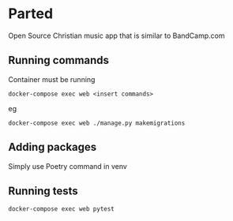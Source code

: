 Parted
======


Open Source Christian music app that is similar to BandCamp.com


## Running commands

Container must be running
```
docker-compose exec web <insert commands>
```
eg

```
docker-compose exec web ./manage.py makemigrations
```

## Adding packages

Simply use Poetry command in venv


## Running tests

```
docker-compose exec web pytest
```
